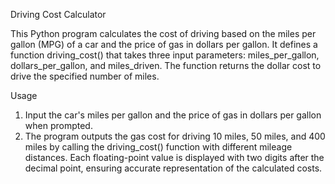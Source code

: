 Driving Cost Calculator

This Python program calculates the cost of driving based on the miles per gallon (MPG) of a car and the price of gas in dollars per gallon. It defines a function driving_cost() that takes three input parameters: miles_per_gallon, dollars_per_gallon, and miles_driven. The function returns the dollar cost to drive the specified number of miles.

Usage
  1. Input the car's miles per gallon and the price of gas in dollars per gallon when prompted.
  2. The program outputs the gas cost for driving 10 miles, 50 miles, and 400 miles by calling the driving_cost() function with different mileage distances.
Each floating-point value is displayed with two digits after the decimal point, ensuring accurate representation of the calculated costs.
